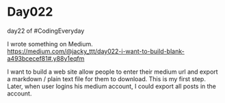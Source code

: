 # Day022
day22 of #CodingEveryday

I wrote something on Medium.  
https://medium.com/@jacky_ttt/day022-i-want-to-build-blank-a493bcecef81#.y88y1eqfm  
  
I want to build a web site allow people to enter their medium url and export a markdown / plain text file for them to download. This is my first step. Later, when user logins his medium account, I could export all posts in the account.  
